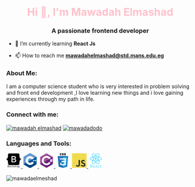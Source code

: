 <h1 align="center" style="color: pink;">Hi 👋, I'm Mawadah Elmashad</h1>
<h3 align="center">A passionate frontend developer</h3>

- 🌱 I’m currently learning **React Js**

- 📫 How to reach me **mawadahelmashad@std.mans.edu.eg**

<h3 align="left">About Me:</h3>
<p align="left">
I am a computer science student who is very interested in problem solving and front end development ,I love learning new things and i love gaining experiences through my path in life.
</p>
<h3 align="left">Connect with me:</h3>
<p align="left">
<a href="[https://linkedin.com/in/mawadah elmashad](https://www.linkedin.com/in/mawadah-elmashad-358b7322a/)" target="blank"><img align="center" src="https://raw.githubusercontent.com/rahuldkjain/github-profile-readme-generator/master/src/images/icons/Social/linked-in-alt.svg" alt="mawadah elmashad" height="30" width="40" /></a>
<a href="[https://codeforces.com/profile/mawadadodo](https://codeforces.com/profile/mawadadodo)" target="blank"><img align="center" src="https://raw.githubusercontent.com/rahuldkjain/github-profile-readme-generator/master/src/images/icons/Social/codeforces.svg" alt="mawadadodo" height="30" width="40" /></a>
</p>

<h3 align="left">Languages and Tools:</h3>
<p align="left"> <a href="https://getbootstrap.com" target="_blank" rel="noreferrer"> <img src="https://raw.githubusercontent.com/devicons/devicon/master/icons/bootstrap/bootstrap-plain-wordmark.svg" alt="bootstrap" width="40" height="40"/> </a> <a href="https://www.w3schools.com/cpp/" target="_blank" rel="noreferrer"> <img src="https://raw.githubusercontent.com/devicons/devicon/master/icons/cplusplus/cplusplus-original.svg" alt="cplusplus" width="40" height="40"/> </a> <a href="https://www.w3schools.com/cs/" target="_blank" rel="noreferrer"> <img src="https://raw.githubusercontent.com/devicons/devicon/master/icons/csharp/csharp-original.svg" alt="csharp" width="40" height="40"/> </a> <a href="https://www.w3schools.com/css/" target="_blank" rel="noreferrer"> <img src="https://raw.githubusercontent.com/devicons/devicon/master/icons/css3/css3-original-wordmark.svg" alt="css3" width="40" height="40"/> </a> <a href="https://developer.mozilla.org/en-US/docs/Web/JavaScript" target="_blank" rel="noreferrer"> <img src="https://raw.githubusercontent.com/devicons/devicon/master/icons/javascript/javascript-original.svg" alt="javascript" width="40" height="40"/> </a> <a href="https://reactjs.org/" target="_blank" rel="noreferrer"> <img src="https://raw.githubusercontent.com/devicons/devicon/master/icons/react/react-original-wordmark.svg" alt="react" width="40" height="40"/> </a> </p>

<p><img align="center" src="https://github-readme-stats.vercel.app/api/top-langs?username=mawadaelmeshad&show_icons=true&locale=en&layout=compact" alt="mawadaelmeshad" /></p>
